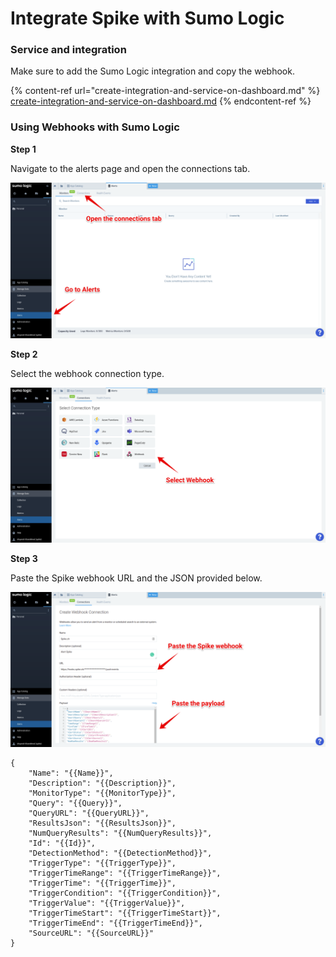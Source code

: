 # Integrate Spike with Sumo Logic

### Service and integration

Make sure to add the Sumo Logic integration and copy the webhook. 

{% content-ref url="create-integration-and-service-on-dashboard.md" %}
[create-integration-and-service-on-dashboard.md](create-integration-and-service-on-dashboard.md)
{% endcontent-ref %}



### Using Webhooks with Sumo Logic

**Step 1**

Navigate to the alerts page and open the connections tab.

![](<../.gitbook/assets/Group 28.png>)



**Step 2**

Select the webhook connection type.

![](<../.gitbook/assets/Group 27.png>)



**Step 3**

Paste the Spike webhook URL and the JSON provided below.

![](<../.gitbook/assets/Group 26.png>)



```
{
    "Name": "{{Name}}",
    "Description": "{{Description}}",
    "MonitorType": "{{MonitorType}}",
    "Query": "{{Query}}",
    "QueryURL": "{{QueryURL}}",
    "ResultsJson": "{{ResultsJson}}",
    "NumQueryResults": "{{NumQueryResults}}",
    "Id": "{{Id}}",
    "DetectionMethod": "{{DetectionMethod}}",
    "TriggerType": "{{TriggerType}}",
    "TriggerTimeRange": "{{TriggerTimeRange}}",
    "TriggerTime": "{{TriggerTime}}",
    "TriggerCondition": "{{TriggerCondition}}",
    "TriggerValue": "{{TriggerValue}}",
    "TriggerTimeStart": "{{TriggerTimeStart}}",
    "TriggerTimeEnd": "{{TriggerTimeEnd}}",
    "SourceURL": "{{SourceURL}}"
}
```
